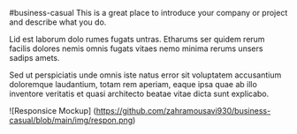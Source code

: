 #business-casual
This is a great place to introduce your company or project and describe what you do.

Lid est laborum dolo rumes fugats untras. Etharums ser quidem rerum facilis dolores nemis omnis fugats vitaes nemo minima rerums unsers sadips amets.

Sed ut perspiciatis unde omnis iste natus error sit voluptatem accusantium doloremque laudantium, totam rem aperiam, eaque ipsa quae ab illo inventore veritatis et quasi architecto beatae vitae dicta sunt explicabo.

![Responsice Mockup] (https://github.com/zahramousavi930/business-casual/blob/main/img/respon.png)
